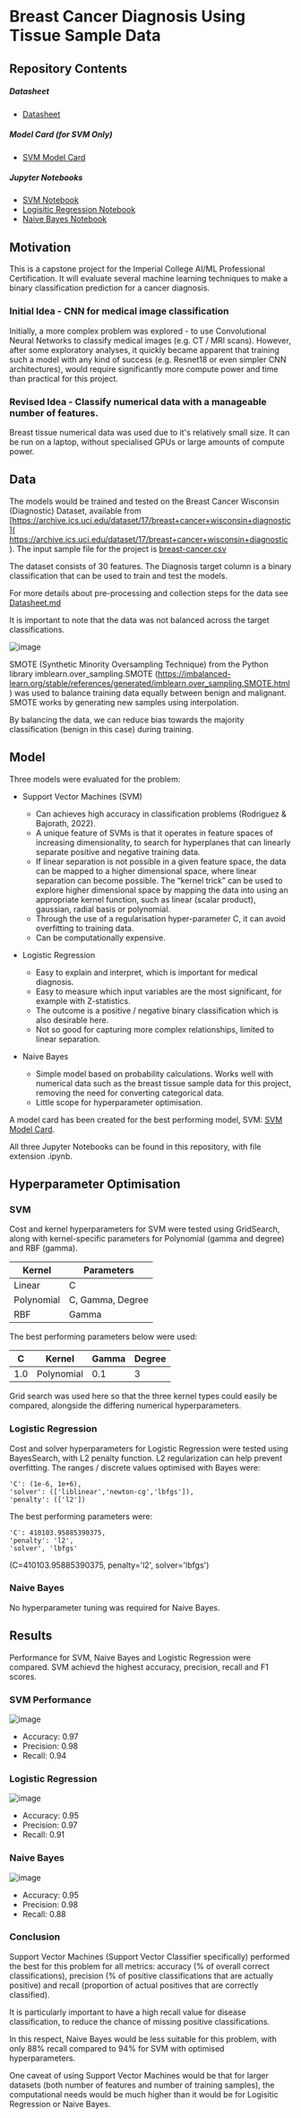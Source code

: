 # Breast Cancer Diagnosis Using Tissue Sample Data 

## Repository Contents
##### Datasheet 
  * [Datasheet](Datasheet.md)
##### Model Card (for SVM Only) 
  * [SVM Model Card](ModelCardSVM.md)
##### Jupyter Notebooks
  * [SVM Notebook](ModelSVM.ipynb)
  * [Logisitic Regression Notebook](ModelLogisticRegression.ipynb)
  * [Naive Bayes Notebook](ModelNaiveBayes.ipynb)


## Motivation
This is a capstone project for the Imperial College AI/ML Professional Certification. It will evaluate several machine learning techniques to make a binary classification prediction for a cancer diagnosis.

### Initial Idea - CNN for medical image classification
Initially, a more complex problem was explored - to use Convolutional Neural Networks to classify medical images (e.g. CT / MRI scans).  However, after some exploratory analyses, it quickly became apparent that training such a model with any kind of success (e.g. Resnet18 or even simpler CNN architectures), would require significantly more compute power and time than practical for this project.

### Revised Idea - Classify numerical data with a manageable number of features. 
Breast tissue numerical data was used due to it's relatively small size.  It can be run on a laptop, without specialised GPUs or large amounts of compute power.  

## Data
The models would be trained and tested on the Breast Cancer Wisconsin (Diagnostic) Dataset, available from [https://archive.ics.uci.edu/dataset/17/breast+cancer+wisconsin+diagnostic]( https://archive.ics.uci.edu/dataset/17/breast+cancer+wisconsin+diagnostic ).  The input sample file for the project is [breast-cancer.csv](breast-cancer.csv 'breast-cancer.csv')

The dataset consists of 30 features.  The Diagnosis target column is a binary classification that can be used to train and test the models.

For more details about pre-processing and collection steps for the data see [Datasheet.md](Datasheet.md)

It is important to note that the data was not balanced across the target classifications.  

![image](assets/data_balance.png)

SMOTE (Synthetic Minority Oversampling Technique) from the Python library imblearn.over_sampling.SMOTE (https://imbalanced-learn.org/stable/references/generated/imblearn.over_sampling.SMOTE.html) was used to balance training data equally between benign and malignant.  SMOTE works by generating new samples using interpolation.

By balancing the data, we can reduce bias towards the majority classification (benign in this case) during training.
 

## Model
Three models were evaluated for the problem:

* Support Vector Machines (SVM)
  + Can achieves high accuracy in classification problems (Rodriguez & Bajorath, 2022).
  + A unique feature of SVMs is that it operates in feature spaces of increasing dimensionality, to search for hyperplanes that can linearly separate positive and negative training data.
  + If linear separation is not possible in a given feature space, the data can be mapped to a higher dimensional space, where linear separation can become possible.  The “kernel trick” can be used to explore higher dimensional space by mapping the data into using an appropriate kernel function, such as linear (scalar product), gaussian, radial basis or polynomial. 
  + Through the use of a regularisation hyper-parameter C, it can avoid overfitting to training data.
  + Can be computationally expensive.
 

* Logistic Regression
  + Easy to explain and interpret, which is important for medical diagnosis.
  + Easy to measure which input variables are the most significant, for example with Z-statistics.
  + The outcome is a positive / negative binary classification which is also desirable here.
  + Not so good for capturing more complex relationships, limited to linear separation.


* Naive Bayes
  + Simple model based on probability calculations.  Works well with numerical data such as the breast tissue sample data for this project, removing the need for converting categorical data.
  + Little scope for hyperparameter optimisation.

A model card has been created for the best performing model, SVM: [SVM Model Card](ModelCardSVM.md).


All three Jupyter Notebooks can be found in this repository, with file extension .ipynb.


## Hyperparameter Optimisation

### SVM
Cost and kernel hyperparameters for SVM were tested using GridSearch, along with kernel-specific parameters for Polynomial (gamma and degree) and RBF (gamma).

| Kernel     | 	Parameters         | 
|------------|---------------------|
| Linear     | 	C                  | 
| Polynomial | 	C, Gamma, Degree   | 
| RBF        | 	Gamma              | 


The best performing parameters below were used:

| C         | 	Kernel     | 	Gamma       | Degree |
|-----------|-------------|--------------|--------|
| 1.0       | 	Polynomial | 	0.1         | 3      |

 Grid search was used here so that the three kernel types could easily be compared, alongside the differing numerical hyperparameters.

### Logistic Regression

Cost and solver hyperparameters for Logistic Regression were tested using BayesSearch, with L2 penalty function. L2 regularization can help prevent overfitting.  The ranges / discrete values optimised with Bayes were:

    'C': (1e-6, 1e+6),
    'solver': (['liblinear','newton-cg','lbfgs']),  
    'penalty': (['l2'])



The best performing parameters were:

    'C': 410103.95885390375,
    'penalty': 'l2',
    'solver', 'lbfgs'

 (C=410103.95885390375, penalty='l2', solver='lbfgs')

### Naive Bayes
No hyperparameter tuning was required for Naive Bayes.

## Results
Performance for SVM, Naive Bayes and Logistic Regression were compared. SVM achievd the highest accuracy, precision, recall and F1 scores.   

### SVM Performance
![image](assets/cm_SVM.png)

* Accuracy: 0.97
* Precision: 0.98
* Recall: 0.94

### Logistic Regression
![image](assets/cm_LR.png)

* Accuracy: 0.95
* Precision: 0.97
* Recall: 0.91

### Naive Bayes
![image](assets/cm_NB.png)
* Accuracy: 0.95
* Precision: 0.98
* Recall: 0.88


### Conclusion
Support Vector Machines (Support Vector Classifier specifically) performed the best for this problem for all metrics: accuracy (% of overall correct classifications), precision (% of positive classifications that are actually positive) and recall (proportion of actual positives that are correctly classified).

It is particularly important to have a high recall value for disease classification, to reduce the chance of missing positive classifications.

In this respect, Naive Bayes would be less suitable for this problem, with only 88% recall compared to 94% for SVM with optimised hyperparameters.

One caveat of using Support Vector Machines would be that for larger datasets (both number of features and number of training samples), the computational needs would be much higher than it would be for Logisitic Regression or Naive Bayes.
